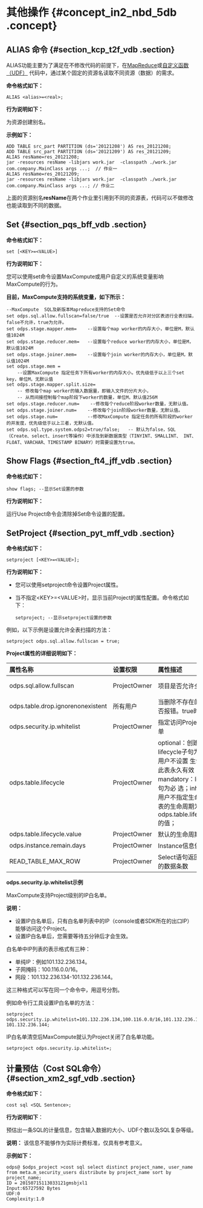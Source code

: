 # 其他操作 {#concept_in2_nbd_5db .concept}

## ALIAS 命令 {#section_kcp_t2f_vdb .section}

ALIAS功能主要为了满足在不修改代码的前提下，在[MapReduce](cn.zh-CN/用户指南/MapReduce/概要/MapReduce概述.md)或[自定义函数（UDF）](cn.zh-CN/用户指南/SQL/UDF/UDF概述.md) 代码中，通过某个固定的资源名读取不同资源（数据）的需求。

**命令格式如下：**

```
ALIAS <alias>=<real>;
```

**行为说明如下：**

为资源创建别名。

**示例如下：**

```
ADD TABLE src_part PARTITION (ds='20121208') AS res_20121208;
ADD TABLE src_part PARTITION (ds='20121209') AS res_20121209;
ALIAS resName=res_20121208;
jar -resources resName -libjars work.jar  -classpath ./work.jar com.company.MainClass args ...;  // 作业一
ALIAS resName=res_20121209;
jar -resources resName -libjars work.jar  -classpath ./work.jar com.company.MainClass args ...; // 作业二
```

上面的资源别名**resName**在两个作业里引用到不同的资源表，代码可以不做修改也能读取到不同的数据。

## Set {#section_pqs_bff_vdb .section}

**命令格式如下：**

```
set [<KEY>=<VALUE>]
```

**行为说明如下：**

您可以使用set命令设置MaxCompute或用户自定义的系统变量影响MaxCompute的行为。

**目前，MaxCompute支持的系统变量，如下所示：**

```
--MaxCompute  SQL及新版本Mapreduce支持的Set命令
set odps.sql.allow.fullscan=false/true  --设置是否允许对分区表进行全表扫描，false不允许，true为允许。
set odps.stage.mapper.mem=    --设置每个map worker的内存大小，单位是M，默认值1024M
set odps.stage.reducer.mem=   --设置每个reduce worker的内存大小，单位是M，默认值1024M
set odps.stage.joiner.mem=    --设置每个join worker的内存大小，单位是M，默认值1024M
set odps.stage.mem =
    --设置MaxCompute 指定任务下所有worker的内存大小。优先级低于以上三个set key，单位M，无默认值
set odps.stage.mapper.split.size=
    -- 修改每个map worker的输入数据量，即输入文件的分片大小，
    -- 从而间接控制每个map阶段下worker的数量，单位M，默认值256M
set odps.stage.reducer.num=    --修改每个reduce阶段worker数量，无默认值。
set odps.stage.joiner.num=    --修改每个join阶段worker数量，无默认值。
set odps.stage.num=           --修改MaxCompute 指定任务的所有阶段的worker的并发度，优先级低于以上三者，无默认值。
set odps.sql.type.system.odps2=true/false;   -- 默认为false，SQL（Create、select、insert等操作）中涉及到新数据类型（TINYINT、SMALLINT、 INT、 FLOAT、VARCHAR、TIMESTAMP BINARY）时需要设置为true。
```

## Show Flags {#section_ft4_jff_vdb .section}

**命令格式如下：**

```
show flags; --显示Set设置的参数
```

**行为说明如下：**

运行Use Project命令会清除掉Set命令设置的配置。

## SetProject {#section_pyt_mff_vdb .section}

**命令格式如下：**

```
setproject [<KEY>=<VALUE>];
```

**行为说明如下：**

-   您可以使用setproject命令设置Project属性。
-   当不指定<KEY\>=<VALUE\>时，显示当前Project的属性配置。命令格式如下：

    ```
    setproject; --显示setproject设置的参数
    ```


例如，以下示例是设置允许全表扫描的方法：

```
setproject odps.sql.allow.fullscan = true;
```

**Project属性的详细说明如下：**

|属性名称|设置权限|属性描述|取值范围|
|:---|:---|:---|:---|
|odps.sql.allow.fullscan|ProjectOwner|项目是否允许全表扫描|true（允许）/false（禁止）|
|odps.table.drop.ignorenonexistent|所有用户|当删除不存在的表时，是否报错。true时不报错|true（不报错）/false|
|odps.security.ip.whitelist|ProjectOwner|指定访问Project的IP白名单|ip列表，逗号分隔|
|odps.table.lifecycle|ProjectOwner|optional：创建表时，lifecycle子句为可选，如果用户不设置 生命周期，则此表永久有效；mandatory：lifecycle子句为必 选；inherit：如果用户不指定生命周期，该表的生命周期为 odps.table.lifecycle.value的值；|optional /mandatory/inherit|
|odps.table.lifecycle.value|ProjectOwner|默认的生命周期值|1 ~ 37231（默认）|
|odps.instance.remain.days|ProjectOwner|Instance信息保留时间|3 ~ 30|
|READ\_TABLE\_MAX\_ROW|ProjectOwner|Select语句返回给客户端的数据条数|1~10000|

**odps.security.ip.whitelist示例**

MaxCompute支持Project级别的IP白名单。

**说明：** 

-   设置IP白名单后，只有白名单列表中的IP（console或者SDK所在的出口IP）能够访问这个Project。
-   设置IP白名单后，您需要等待五分钟后才会生效。

白名单中IP列表的表示格式有三种：

-   单纯IP：例如101.132.236.134。
-   子网掩码：100.116.0.0/16。
-   网段：101.132.236.134-101.132.236.144。

这三种格式可以写在同一个命令中，用逗号分割。

例如命令行工具设置IP白名单的方法：

```
setproject odps.security.ip.whitelist=101.132.236.134,100.116.0.0/16,101.132.236.134-101.132.236.144;
```

IP白名单清空后MaxCompute就认为Project关闭了白名单功能。

```
setproject odps.security.ip.whitelist=;
```

## 计量预估（Cost SQL命令） {#section_xm2_sgf_vdb .section}

**命令格式如下：**

```
cost sql <SQL Sentence>;
```

**行为说明如下**：

预估出一条SQL的计量信息，包含输入数据的大小、UDF个数以及SQL复杂等级。

**说明：** 该信息不能够作为实际计费标准，仅具有参考意义。

**示例如下：**

```
odps@ $odps_project >cost sql select distinct project_name, user_name from meta.m_security_users distribute by project_name sort by project_name;  
ID = 20150715113033121gmsbjxl1
Input:65727592 Bytes
UDF:0
Complexity:1.0
```

